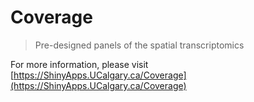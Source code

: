 # Coverage
> Pre-designed panels of the spatial transcriptomics

For more information, please visit [https://ShinyApps.UCalgary.ca/Coverage](https://ShinyApps.UCalgary.ca/Coverage)
